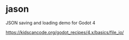 # jason
JSON saving and loading demo for Godot 4

https://kidscancode.org/godot_recipes/4.x/basics/file_io/

